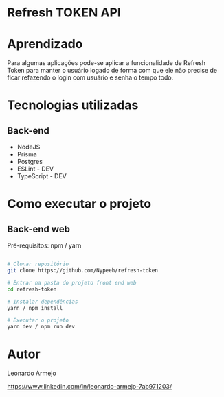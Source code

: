# Refresh TOKEN API

# Aprendizado

Para algumas aplicações pode-se aplicar a funcionalidade de Refresh Token para manter o usuário logado de forma com que ele não precise de ficar refazendo o login com usuário e senha o tempo todo.

# Tecnologias utilizadas
## Back-end

- NodeJS
- Prisma
- Postgres
- ESLint - DEV
- TypeScript - DEV

# Como executar o projeto

## Back-end web
Pré-requisitos: npm / yarn

```bash

# Clonar repositório
git clone https://github.com/Nypeeh/refresh-token

# Entrar na pasta do projeto front end web
cd refresh-token

# Instalar dependências
yarn / npm install

# Executar o projeto
yarn dev / npm run dev

```


# Autor

Leonardo Armejo

https://www.linkedin.com/in/leonardo-armejo-7ab971203/
